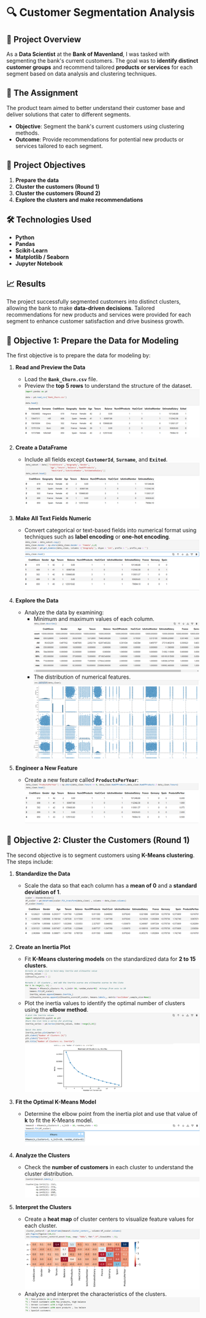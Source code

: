 # 🔍 **Customer Segmentation Analysis**

## 📝 **Project Overview**  
As a **Data Scientist** at the **Bank of Mavenland**, I was tasked with segmenting the bank's current customers.
The goal was to **identify distinct customer groups** and recommend tailored **products or services** for each segment based on data analysis and clustering techniques.

## 🎯 **The Assignment**  
The product team aimed to better understand their customer base and deliver solutions that cater to different segments.  
- **Objective**: Segment the bank's current customers using clustering methods.  
- **Outcome**: Provide recommendations for potential new products or services tailored to each segment.

## 🚀 **Project Objectives**  
1. **Prepare the data**  
2. **Cluster the customers (Round 1)**  
3. **Cluster the customers (Round 2)**  
4. **Explore the clusters and make recommendations**  

## 🛠️ **Technologies Used**  
- **Python**  
- **Pandas**  
- **Scikit-Learn**  
- **Matplotlib / Seaborn**  
- **Jupyter Notebook**  

## 📈 **Results**  
The project successfully segmented customers into distinct clusters, allowing the bank to make **data-driven decisions**.
Tailored recommendations for new products and services were provided for each segment to enhance customer satisfaction and drive business growth.

## 🚀 **Objective 1: Prepare the Data for Modeling**  
The first objective is to prepare the data for modeling by:  

1. **Read and Preview the Data**  
   - Load the **`Bank_Churn.csv`** file.  
   - Preview the **top 5 rows** to understand the structure of the dataset.
   ![Top 5 Rows](screenshots/top_5_rows.png)

2. **Create a DataFrame**  
   - Include all fields except **`CustomerId`**, **`Surname`**, and **`Exited`**.
      ![Create a DataFrame](screenshots/dataFrame.png) 

3. **Make All Text Fields Numeric**  
   - Convert categorical or text-based fields into numerical format using techniques such as **label encoding** or **one-hot encoding**.
     ![Fields Numeric](screenshots/fields_mumeric.png)
     
4. **Explore the Data**  
   - Analyze the data by examining:  
     - Minimum and maximum values of each column.  
       ![Minimum and maximum values](screenshots/min_max_value.png)
     - The distribution of numerical features.
       ![distribution of numerical](screenshots/distribution.png)

5. **Engineer a New Feature**  
   - Create a new feature called **`ProductsPerYear`**:  
      ![ProductsPerYear](screenshots/new_feature.png)

## 🚀 **Objective 2: Cluster the Customers (Round 1)**  
The second objective is to segment customers using **K-Means clustering**. The steps include:

1. **Standardize the Data**  
   - Scale the data so that each column has a **mean of 0** and a **standard deviation of 1**.  
     ![Standardize the Data](screenshots/Standardize_the_Data.png)
2. **Create an Inertia Plot**  
   - Fit **K-Means clustering models** on the standardized data for **2 to 15 clusters**.
     ![Create an Inertia Plot](screenshots/K-Means.png) 
   - Plot the inertia values to identify the optimal number of clusters using the **elbow method**.
     ![Plot the inertia values](screenshots/Plot_the_inertia.png)

3. **Fit the Optimal K-Means Model**  
   - Determine the elbow point from the inertia plot and use that value of **k** to fit the K-Means model.
     ![Optimal K-Means Model](screenshots/Optimal_K-Means.png) 

4. **Analyze the Clusters**  
   - Check the **number of customers** in each cluster to understand the cluster distribution.
     ![number of customers](screenshots/number_of_customers.png)  

5. **Interpret the Clusters**  
   - Create a **heat map** of cluster centers to visualize feature values for each cluster.
     ![heat map](screenshots/heat_map.png) 
   - Analyze and interpret the characteristics of the clusters.
     ![Analyze and interpre](screenshots/Analyze_and_interpre.png)

